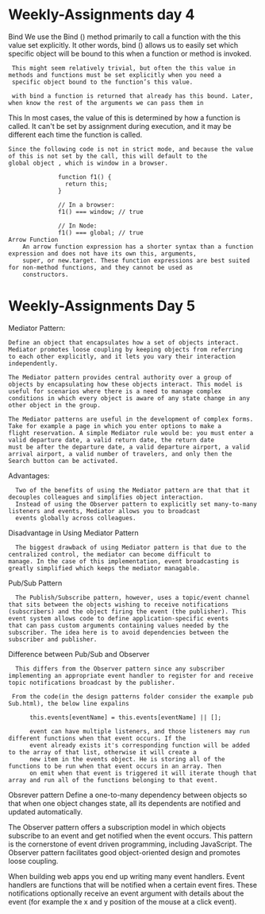 
# Weekly-Assignments day 4
  Bind
     We use the Bind () method primarily to call a function with the this value set explicitly. It other words, bind () allows 
     us to easily set which specific object will be bound to this when a function or method is invoked.

     This might seem relatively trivial, but often the this value in methods and functions must be set explicitly when you need a 
     specific object bound to the function’s this value.
     
     with bind a function is returned that already has this bound. Later, when know the rest of the arguments we can pass them in
     
 This
    In most cases, the value of this is determined by how a function is called. It can't be set by assignment during execution, 
    and it may be different each time the function is called.
    
    Since the following code is not in strict mode, and because the value of this is not set by the call, this will default to the 
    global object , which is window in a browser. 

                  function f1() {
                    return this;
                  }

                  // In a browser:
                  f1() === window; // true 

                  // In Node:
                  f1() === global; // true
    Arrow Function
        An arrow function expression has a shorter syntax than a function expression and does not have its own this, arguments, 
        super, or new.target. These function expressions are best suited for non-method functions, and they cannot be used as 
        constructors.
        
# Weekly-Assignments Day 5
  Mediator Pattern:
    
    Define an object that encapsulates how a set of objects interact. Mediator promotes loose coupling by keeping objects from referring     to each other explicitly, and it lets you vary their interaction independently.
  
    The Mediator pattern provides central authority over a group of objects by encapsulating how these objects interact. This model is       useful for scenarios where there is a need to manage complex conditions in which every object is aware of any state change in any       other object in the group.

    The Mediator patterns are useful in the development of complex forms. Take for example a page in which you enter options to make a       flight reservation. A simple Mediator rule would be: you must enter a valid departure date, a valid return date, the return date         must be after the departure date, a valid departure airport, a valid arrival airport, a valid number of travelers, and only then the     Search button can be activated.
  
  Advantages:
  
      Two of the benefits of using the Mediator pattern are that that it decouples colleagues and simplifies object interaction. 
      Instead of using the Observer pattern to explicitly set many-to-many listeners and events, Mediator allows you to broadcast 
      events globally across colleagues. 
      
  Disadvantage in Using Mediator Pattern
  
      The biggest drawback of using Mediator pattern is that due to the centralized control, the mediator can become difficult to                 manage. In the case of this implementation, event broadcasting is greatly simplified which keeps the mediator managable.
      
  Pub/Sub Pattern
  
      The Publish/Subscribe pattern, however, uses a topic/event channel that sits between the objects wishing to receive notifications           (subscribers) and the object firing the event (the publisher). This event system allows code to define application-specific events         that can pass custom arguments containing values needed by the subscriber. The idea here is to avoid dependencies between the               subscriber and publisher.
  Difference between Pub/Sub and Observer
    
      This differs from the Observer pattern since any subscriber implementing an appropriate event handler to register for and receive           topic notifications broadcast by the publisher.
     
     From the code(in the design patterns folder consider the example pub Sub.html), the below line expalins 
      
          this.events[eventName] = this.events[eventName] || [];
          
          event can have multiple listeners, and those listeners may run different functions when that event occurs. If the 
          event already exists it's corresponding function will be added to the array of that list, otherwise it will create a 
          new item in the events object. He is storing all of the functions to be run when that event occurs in an array. Then 
          on emit when that event is triggered it will iterate though that array and run all of the functions belonging to that event.
Obsrever pattern
    Define a one-to-many dependency between objects so that when one object changes state, all its dependents are notified and updated       automatically.
    
   The Observer pattern offers a subscription model in which objects subscribe to an event and get notified when the event occurs. This    pattern is the cornerstone of event driven programming, including JavaScript. The Observer pattern facilitates good object-oriented      design and promotes loose coupling.

   When building web apps you end up writing many event handlers. Event handlers are functions that will be notified when a certain        event fires. These notifications optionally receive an event argument with details about the event (for example the x and y position    of the mouse at a click event).

